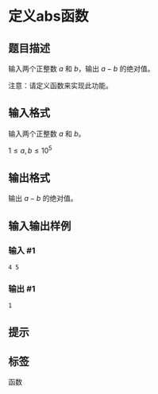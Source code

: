 # 定义abs函数

## 题目描述

输入两个正整数 $a$ 和 $b$，输出 $a-b$ 的绝对值。

注意：请定义函数来实现此功能。

## 输入格式

输入两个正整数 $a$ 和 $b$。

$1 \leq a,b \leq 10^5$

## 输出格式

输出 $a-b$ 的绝对值。

## 输入输出样例

### 输入 #1

```
4 5
```

### 输出 #1

```
1
```

## 提示

## 标签
函数
